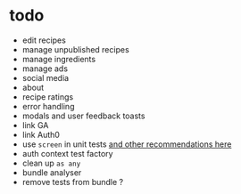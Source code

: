 # todo

- edit recipes
- manage unpublished recipes
- manage ingredients
- manage ads
- social media
- about
- recipe ratings
- error handling
- modals and user feedback toasts
- link GA
- link Auth0
- use `screen` in unit tests [and other recommendations here](https://kentcdodds.com/blog/common-mistakes-with-react-testing-library)
- auth context test factory
- clean up `as any`
- bundle analyser
- remove tests from bundle ?
